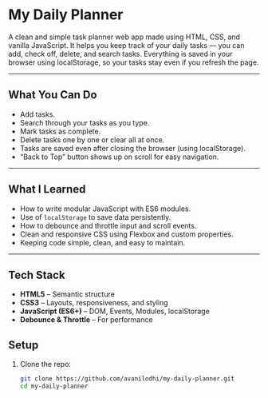 # My Daily Planner

A clean and simple task planner web app made using HTML, CSS, and vanilla JavaScript. It helps you keep track of your daily tasks — you can add, check off, delete, and search tasks. Everything is saved in your browser using localStorage, so your tasks stay even if you refresh the page.

---

## What You Can Do

- Add tasks.
- Search through your tasks as you type. 
- Mark tasks as complete.
- Delete tasks one by one or clear all at once.
- Tasks are saved even after closing the browser (using localStorage).
- “Back to Top” button shows up on scroll for easy navigation.

---

## What I Learned

- How to write modular JavaScript with ES6 modules.
- Use of `localStorage` to save data persistently.
- How to debounce and throttle input and scroll events.
- Clean and responsive CSS using Flexbox and custom properties.
- Keeping code simple, clean, and easy to maintain.

---

## Tech Stack

- **HTML5** – Semantic structure
- **CSS3** – Layouts, responsiveness, and styling
- **JavaScript (ES6+)** – DOM, Events, Modules, localStorage
- **Debounce & Throttle** – For performance


## Setup

1. Clone the repo:
   ```bash
   git clone https://github.com/avanilodhi/my-daily-planner.git
   cd my-daily-planner
